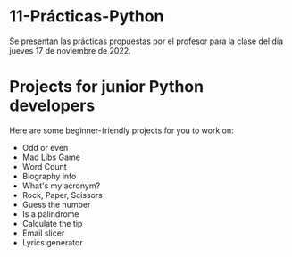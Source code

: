 # 11-Prácticas-Python

Se presentan las prácticas propuestas por el profesor para la clase del día jueves 17 de noviembre de 2022.

<h1>Projects for junior Python developers</h2>
Here are some beginner-friendly projects for you to work on:

<ul>
  <li>Odd or even</li>
  <li>Mad Libs Game</li>
  <li>Word Count</li>
  <li>Biography info</li>
  <li>What's my acronym?</li>
  <li>Rock, Paper, Scissors</li>
  <li>Guess the number</li>
  <li>Is a palindrome</li>
  <li>Calculate the tip</li>
  <li>Email slicer</li>
  <li>Lyrics generator</li>
</ul>

